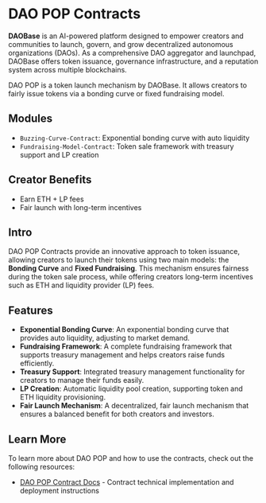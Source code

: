 # DAO POP Contracts

**DAOBase** is an AI-powered platform designed to empower creators and communities to launch, govern, and grow decentralized autonomous organizations (DAOs). As a comprehensive DAO aggregator and launchpad, DAOBase offers token issuance, governance infrastructure, and a reputation system across multiple blockchains.

DAO POP is a token launch mechanism by DAOBase. It allows creators to fairly issue tokens via a bonding curve or fixed fundraising model.

## Modules
- `Buzzing-Curve-Contract`: Exponential bonding curve with auto liquidity
- `Fundraising-Model-Contract`: Token sale framework with treasury support and LP creation

## Creator Benefits	
- Earn ETH + LP fees
- Fair launch with long-term incentives

## Intro

DAO POP Contracts provide an innovative approach to token issuance, allowing creators to launch their tokens using two main models: the **Bonding Curve** and **Fixed Fundraising**. This mechanism ensures fairness during the token sale process, while offering creators long-term incentives such as ETH and liquidity provider (LP) fees.

## Features

- **Exponential Bonding Curve**: An exponential bonding curve that provides auto liquidity, adjusting to market demand.
- **Fundraising Framework**: A complete fundraising framework that supports treasury management and helps creators raise funds efficiently.
- **Treasury Support**: Integrated treasury management functionality for creators to manage their funds easily.
- **LP Creation**: Automatic liquidity pool creation, supporting token and ETH liquidity provisioning.
- **Fair Launch Mechanism**: A decentralized, fair launch mechanism that ensures a balanced benefit for both creators and investors.

## Learn More

To learn more about DAO POP and how to use the contracts, check out the following resources:
- [DAO POP Contract Docs](https://github.com/DAOBase-AI/dao-pop-contracts/blob/main/Buzzing-Curve-Contract/V2/README.md) - Contract technical implementation and deployment instructions
